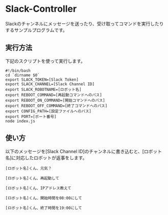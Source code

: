 # Slack-Controller

Slackのチャンネルにメッセージを送ったり、受け取ってコマンドを実行したりするサンプルプログラムです。

## 実行方法

下記のスクリプトを使って実行します。

```
#!/bin/bash
cd `dirname $0`
export SLACK_TOKEN=[Slack Token]
export SLACK_CHANNEL=[Slack Channel ID]
export SLACK_ROBOTNAME=[ロボット名]
export REBOOT_COMMAND=[再起動コマンドへのパス]
export REBOOT_ON_COMMAND=[開始コマンドへのパス]
export REBOOT_OFF_COMMAND=[終了コマンドへのパス]
export CONFIG_PATH=[設定ファイルへのパス]
export PORT=[ポート番号]
node index.js
```

## 使い方

以下のメッセージを[Slack Channel ID]のチャンネルに書き込むと、[ロボット名]に対応したロボットが返事をします。

```
[ロボット名]くん、元気？
```

```
[ロボット名]くん、再起動して
```

```
[ロボット名]くん、IPアドレス教えて
```

```
[ロボット名]くん、開始時間を08:00にして
```

```
[ロボット名]くん、終了時間を19:00にして
```
